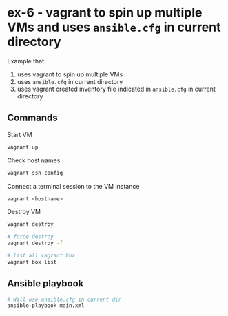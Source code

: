 # ex-6 - vagrant to spin up multiple VMs and uses `ansible.cfg` in current directory

Example that:

 1. uses vagrant to spin up multiple VMs
 2. uses `ansible.cfg` in current directory
 3. uses vagrant created inventory file indicated in `ansible.cfg` in current directory

## Commands

Start VM

```sh
vagrant up
```

Check host names

```sh
vagrant ssh-config
```

Connect a terminal session to the VM instance

```sh
vagrant <hostname>
```

Destroy VM

```sh
vagrant destroy

# force destroy
vagrant destroy -f
```

```sh
# list all vagrant box
vagrant box list
```

## Ansible playbook

```sh
# Will use ansible.cfg in current dir
ansible-playbook main.xml
```
